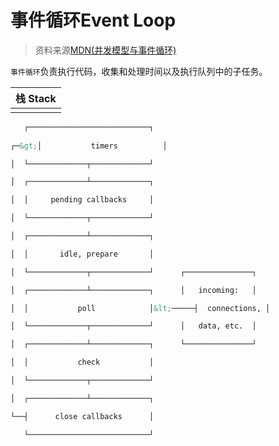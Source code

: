 # 事件循环Event Loop

> 资料来源[MDN(并发模型与事件循环)](https://developer.mozilla.org/zh-CN/docs/Web/JavaScript/EventLoop)

``事件循环``负责执行代码，收集和处理时间以及执行队列中的子任务。

|栈 Stack| 
|--------| 
||       

```html
   ┌───────────────────────────┐
   
┌─&gt;│           timers          │

│  └─────────────┬─────────────┘

│  ┌─────────────┴─────────────┐

│  │     pending callbacks     │

│  └─────────────┬─────────────┘

│  ┌─────────────┴─────────────┐

│  │       idle, prepare       │

│  └─────────────┬─────────────┘      ┌───────────────┐

│  ┌─────────────┴─────────────┐      │   incoming:   │

│  │           poll            │&lt;─────┤  connections, │

│  └─────────────┬─────────────┘      │   data, etc.  │

│  ┌─────────────┴─────────────┐      └───────────────┘

│  │           check           │

│  └─────────────┬─────────────┘

│  ┌─────────────┴─────────────┐

└──┤      close callbacks      │

   └───────────────────────────┘
```
